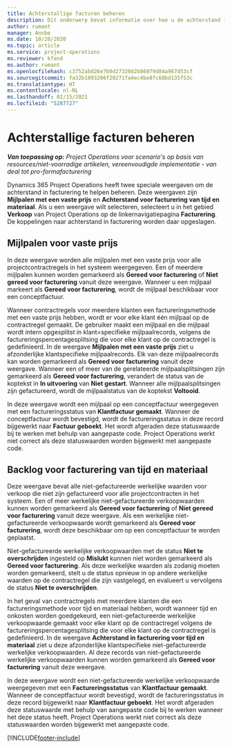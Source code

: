 ```yaml
---
title: Achterstallige facturen beheren
description: Dit onderwerp bevat informatie over hoe u de achterstand in facturering in Project Operations kunt weergeven en ermee kunt werken.
author: rumant
manager: Annbe
ms.date: 10/20/2020
ms.topic: article
ms.service: project-operations
ms.reviewer: kfend
ms.author: rumant
ms.openlocfilehash: c3752abd26e760d27320d2b86079d84a967d53cf
ms.sourcegitcommit: fa32b1893286f20271fa4ec4be8fc68bd135f53c
ms.translationtype: HT
ms.contentlocale: nl-NL
ms.lasthandoff: 02/15/2021
ms.locfileid: "5287727"
---
```

# <a name="manage-the-billing-backlog"></a>Achterstallige facturen beheren

_**Van toepassing op:** Project Operations voor scenario's op basis van resources/niet-voorradige artikelen, vereenvoudigde implementatie - van deal tot pro-formafacturering_

Dynamics 365 Project Operations heeft twee speciale weergaven om de achterstand in facturering te helpen beheren. Deze weergaven zijn **Mijlpalen met een vaste prijs** en **Achterstand voor facturering van tijd en materiaal**. Als u een weergave wilt selecteren, selecteert u in het gebied **Verkoop** van Project Operations op de linkernavigatiepagina **Facturering**. De koppelingen naar achterstand in facturering worden daar opgeslagen.

## <a name="fixed-price-milestones"></a>Mijlpalen voor vaste prijs

In deze weergave worden alle mijlpalen met een vaste prijs voor alle projectcontractregels in het systeem weergegeven. Een of meerdere mijlpalen kunnen worden gemarkeerd als **Gereed voor facturering** of **Niet gereed voor facturering** vanuit deze weergave. Wanneer u een mijlpaal markeert als **Gereed voor facturering**, wordt de mijlpaal beschikbaar voor een conceptfactuur.

Wanneer contractregels voor meerdere klanten een factureringsmethode met een vaste prijs hebben, wordt er voor elke klant één mijlpaal op de contractregel gemaakt. De gebruiker maakt een mijlpaal en die mijlpaal wordt intern opgesplitst in klant=specifieke mijlpaalrecords, volgens de factureringspercentagesplitsing die voor elke klant op de contractregel is gedefinieerd. In de weergave **Mijlpalen met een vaste prijs** ziet u afzonderlijke klantspecifieke mijlpaalrecords. Elk van deze mijlpaalrecords kan worden gemarkeerd als **Gereed voor facturering** vanuit deze weergave. Wanneer een of meer van de gerelateerde mijlpaalsplitsingen zijn gemarkeerd als **Gereed voor facturering**, verandert de status van de koptekst in **In uitvoering** van **Niet gestart**. Wanneer alle mijlpaalsplitsingen zijn gefactureerd, wordt de mijlpaalstatus van de koptekst **Voltooid**.

In deze weergave wordt een mijlpaal op een conceptfactuur weergegeven met een factureringsstatus van **Klantfactuur gemaakt**. Wanneer de conceptfactuur wordt bevestigd, wordt de factureringsstatus in deze record bijgewerkt naar **Factuur geboekt**. Het wordt afgeraden deze statuswaarde bij te werken met behulp van aangepaste code. Project Operations werkt niet correct als deze statuswaarden worden bijgewerkt met aangepaste code.

## <a name="time-and-material-billing-backlog"></a>Backlog voor facturering van tijd en materiaal

Deze weergave bevat alle niet-gefactureerde werkelijke waarden voor verkoop die niet zijn gefactureerd voor alle projectcontracten in het systeem. Een of meer werkelijke niet-gefactureerde verkoopwaarden kunnen worden gemarkeerd als **Gereed voor facturering** of **Niet gereed voor facturering** vanuit deze weergave. Als een werkelijke niet-gefactureerde verkoopwaarde wordt gemarkeerd als **Gereed voor facturering**, wordt deze beschikbaar om op een conceptfactuur te worden geplaatst.

Niet-gefactureerde werkelijke verkoopwaarden met de status **Niet te overschrijden** ingesteld op **Mislukt** kunnen niet worden gemarkeerd als **Gereed voor facturering**. Als deze werkelijke waarden als zodanig moeten worden gemarkeerd, stelt u de status opnieuw in op andere werkelijke waarden op de contractregel die zijn vastgelegd, en evalueert u vervolgens de status **Niet te overschrijden**.

In het geval van contractregels met meerdere klanten die een factureringsmethode voor tijd en materiaal hebben, wordt wanneer tijd en onkosten worden goedgekeurd, een niet-gefactureerde werkelijke verkoopwaarde gemaakt voor elke klant op de contractregel volgens de factureringspercentagesplitsing die voor elke klant op de contractregel is gedefinieerd. In de weergave **Achterstand in facturering voor tijd en materiaal** ziet u deze afzonderlijke klantspecifieke niet-gefactureerde werkelijke verkoopwaarden. Al deze records van niet-gefactureerde werkelijke verkoopwaarden kunnen worden gemarkeerd als **Gereed voor facturering** vanuit deze weergave.

In deze weergave wordt een niet-gefactureerde werkelijke verkoopwaarde weergegeven met een **Factureringsstatus** van **Klantfactuur gemaakt**. Wanneer de conceptfactuur wordt bevestigd, wordt de factureringsstatus in deze record bijgewerkt naar **Klantfactuur geboekt**. Het wordt afgeraden deze statuswaarde met behulp van aangepaste code bij te werken wanneer het deze status heeft. Project Operations werkt niet correct als deze statuswaarden worden bijgewerkt met aangepaste code.


[!INCLUDE[footer-include](../includes/footer-banner.md)]